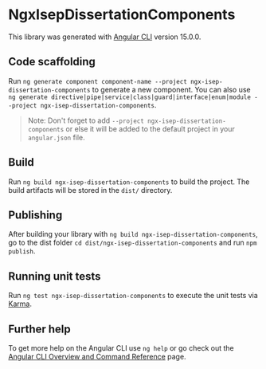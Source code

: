 # NgxIsepDissertationComponents

This library was generated with [Angular CLI](https://github.com/angular/angular-cli) version 15.0.0.

## Code scaffolding

Run `ng generate component component-name --project ngx-isep-dissertation-components` to generate a new component. You can also use `ng generate directive|pipe|service|class|guard|interface|enum|module --project ngx-isep-dissertation-components`.
> Note: Don't forget to add `--project ngx-isep-dissertation-components` or else it will be added to the default project in your `angular.json` file. 

## Build

Run `ng build ngx-isep-dissertation-components` to build the project. The build artifacts will be stored in the `dist/` directory.

## Publishing

After building your library with `ng build ngx-isep-dissertation-components`, go to the dist folder `cd dist/ngx-isep-dissertation-components` and run `npm publish`.

## Running unit tests

Run `ng test ngx-isep-dissertation-components` to execute the unit tests via [Karma](https://karma-runner.github.io).

## Further help

To get more help on the Angular CLI use `ng help` or go check out the [Angular CLI Overview and Command Reference](https://angular.io/cli) page.
